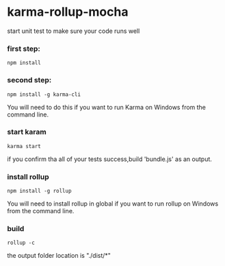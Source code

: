 # karma-rollup-mocha
start unit test to make sure your code runs well
### first step: ###
```
npm install
```
### second step: ###
```
npm install -g karma-cli
```
You will need to do this if you want to run Karma on Windows from the command line.

### start karam ###
```
karma start
```
if you confirm tha all of your tests success,build 'bundle.js' as an output.
### install rollup ###
```
npm install -g rollup 
```
You will need to install rollup in global if you want to run rollup on Windows from the command line.
### build ###
```
rollup -c
```
the output folder location is "./dist/*"
